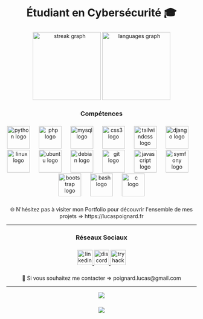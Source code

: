 <h1 align="center">Étudiant en Cybersécurité 🎓</h1>

###

<div align="center">
  <img src="https://streak-stats.demolab.com?user=sleyter-monteiro&locale=fr&mode=daily&theme=dracula&hide_border=true&border_radius=5&date_format=j/n[/Y]&order=3" height="180" alt="streak graph"  />
  <img src="https://github-readme-stats.vercel.app/api/top-langs?username=Lucas-Poignard&locale=fr&hide_title=false&layout=compact&card_width=320&langs_count=6&theme=dracula&hide_border=true&order=2" height="180" alt="languages graph"  />
</div>

###

<h3 align="center">Compétences</h3>

###

<div align="center">
  <img src="https://cdn.jsdelivr.net/gh/devicons/devicon/icons/python/python-original.svg" height="60" alt="python logo"  />
  <img width="16" />
  <img src="https://cdn.jsdelivr.net/gh/devicons/devicon/icons/php/php-original.svg" height="60" alt="php logo"  />
  <img width="16" />
  <img src="https://cdn.simpleicons.org/mysql/4479A1" height="60" alt="mysql logo"  />
  <img width="16" />
  <img src="https://cdn.jsdelivr.net/gh/devicons/devicon/icons/css3/css3-original.svg" height="60" alt="css3 logo"  />
  <img width="16" />
  <img src="https://cdn.simpleicons.org/tailwindcss/06B6D4" height="60" alt="tailwindcss logo"  />
  <img width="16" />
  <img src="https://cdn.simpleicons.org/django/092E20" height="60" alt="django logo"  />
  <img width="16" />
  <img src="https://cdn.jsdelivr.net/gh/devicons/devicon/icons/linux/linux-original.svg" height="60" alt="linux logo"  />
  <img width="16" />
  <img src="https://cdn.jsdelivr.net/gh/devicons/devicon/icons/ubuntu/ubuntu-plain.svg" height="60" alt="ubuntu logo"  />
  <img width="16" />
  <img src="https://cdn.jsdelivr.net/gh/devicons/devicon/icons/debian/debian-original.svg" height="60" alt="debian logo"  />
  <img width="16" />
  <img src="https://cdn.jsdelivr.net/gh/devicons/devicon/icons/git/git-original.svg" height="60" alt="git logo"  />
  <img width="16" />
  <img src="https://cdn.jsdelivr.net/gh/devicons/devicon/icons/javascript/javascript-original.svg" height="60" alt="javascript logo"  />
  <img width="16" />
  <img src="https://skillicons.dev/icons?i=symfony" height="60" alt="symfony logo"  />
  <img width="16" />
  <img src="https://cdn.jsdelivr.net/gh/devicons/devicon/icons/bootstrap/bootstrap-original.svg" height="60" alt="bootstrap logo"  />
  <img width="16" />
  <img src="https://cdn.simpleicons.org/gnubash/4EAA25" height="60" alt="bash logo"  />
  <img width="16" />
  <img src="https://skillicons.dev/icons?i=c" height="60" alt="c logo"  />
</div>

###

<p align="center">🌐 N'hésitez pas à visiter mon Portfolio pour découvrir l'ensemble de mes projets => https://lucaspoignard.fr</p>
<hr>

<h3 align="center">Réseaux Sociaux</h3>

###

<div align="center">
  <a href="www.linkedin.com/in/lucas-poignard-716747252" target="_blank">
    <img src="https://img.shields.io/static/v1?message=LinkedIn&logo=linkedin&label=&color=0077B5&logoColor=white&labelColor=&style=flat" height="40" alt="linkedin logo"  />
  </a>
  <a href="https://discordapp.com/users/438284055956553728" target="_blank">
    <img src="https://img.shields.io/static/v1?message=Discord&logo=discord&label=&color=7289DA&logoColor=white&labelColor=&style=flat" height="40" alt="discord logo"  />
  </a>
  <a href="https://tryhackme.com/p/sentito" target="_blank">
    <img src="https://img.shields.io/static/v1?message=TryHackMe&logo=tryhackme&label=&color=88cc14&logoColor=white&labelColor=&style=flat" height="40" alt="tryhackme logo"  />
  </a>
</div>

###

<p align="center">📩 Si vous souhaitez me contacter => poignard.lucas@gmail.com</p>
<hr>

<div align="center">
  <img height="" src="https://media.giphy.com/media/v1.Y2lkPTc5MGI3NjExcGxoaG8zdmp2cjNwdjljMnhxdGh6NmowMmwwZmc5NHJweDE2eHdtdyZlcD12MV9pbnRlcm5hbF9naWZfYnlfaWQmY3Q9Zw/12W5Sg2koWYnwA/giphy.gif"  />
</div>

###

<div align="center">
  <img src="https://profile-counter.glitch.me/sleyter-monteiro/count.svg?"  />
</div>
